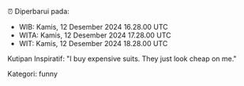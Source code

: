⏰ Diperbarui pada:
- WIB: Kamis, 12 Desember 2024 16.28.00 UTC
- WITA: Kamis, 12 Desember 2024 17.28.00 UTC
- WIT: Kamis, 12 Desember 2024 18.28.00 UTC

Kutipan Inspiratif:
"I buy expensive suits. They just look cheap on me."


Kategori: funny

